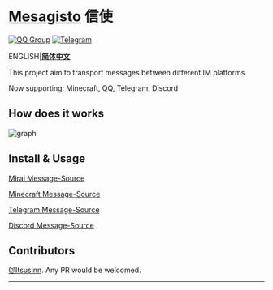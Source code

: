 # [Mesagisto](https://github.com/MeowCat-Studio/mesagisto) 信使
[![QQ Group](https://img.shields.io/badge/QQ%20Group-667352043-12B7F5?logo=tencent-qq)](https://jq.qq.com/?_wv=1027&k=6eDIHSYt)
[![Telegram](https://img.shields.io/badge/Telegram-Ｍesagisto-blue.svg?logo=telegram)](https://t.me/mesagisto)

ENGLISH|**[简体中文](https://github.com/MeowCat-Studio/mesagisto/tree/master/docs/zh-CN/README.md)**

This project aim to transport messages between different IM platforms.

Now supporting: Minecraft, QQ, Telegram, Discord

## How does it works

![graph](https://raw.fastgit.org/Itsusinn/draw-io/master/message-forwarding/architecture.svg)

## Install & Usage

[Mirai Message-Source](./mirai-message-source.md)

[Minecraft Message-Source](./minecraft-message-source.md)

[Telegram Message-Source](./telegram-message-source.md)

[Discord Message-Source](./discord-message-source.md)

## Contributors

[@Itsusinn](https://github.com/Itsusinn).
Any PR would be welcomed.
___

